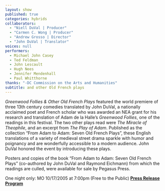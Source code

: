 ```yaml
---
layout: show
published: true
categories: hybrids
collaborators: 
  - "Niell DuVal | Producer"
  - "Carmen C. Wong | Producer"
  - "Andrew Grosso | Director"
  - "John DuVal | Translator"
voices: null
performers: 
  - Michael John Casey
  - Ted Feldman
  - John Lescault
  - Hugh Nees
  - Jennifer Mendenhall
  - Paul Whitthorne
thanks: "-DC Commission on the Arts and Humanities"
subtitle: and other Old French plays
---
```


_Greenwood Follies & Other Old French Plays_ featured the world premiere of three 13th century comedies translated by John DuVal, a nationally acclaimed poet and French scholar who was awarded an NEA grant for his research and translation of Adam de la Halle’s _Greenwood Follies_, one of the readings in this festival. The two other plays read were _The Miracle of Theophile_, and an excerpt from _The Play of Adam_. Published as the collection “From Adam to Adam: Seven Old French Plays”, these English translations of a variety of medieval street drama sparkle with humor and poignancy and are wonderfully accessible to a modern audience. John DuVal honored the event by introducing these plays.

Posters and copies of the book “From Adam to Adam: Seven Old French Plays” (co-authored by John DuVal and Raymond Eichmann) from which the readings are culled, were available for sale by Pegasus Press.

One night only: MO 10/17/2005 at 7:00pm (Free to the Public)
**[Press Release](https://www.dropbox.com/s/rg6gwmlpxn9se8r/GreewoodFollies-PressRelease.pdf)**
**[Program](https://www.dropbox.com/s/331vnp3mgx98tzx/GreenwoodFollies-Program.pdf)**